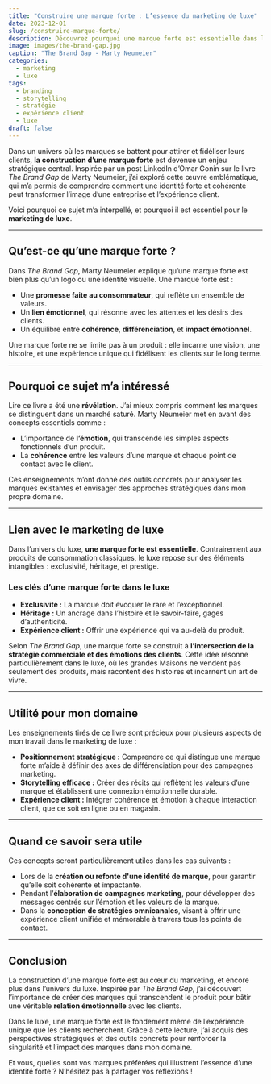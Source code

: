 ```yaml
---
title: "Construire une marque forte : L’essence du marketing de luxe"
date: 2023-12-01
slug: /construire-marque-forte/
description: Découvrez pourquoi une marque forte est essentielle dans le marketing de luxe et comment elle crée une expérience unique pour les clients.
image: images/the-brand-gap.jpg
caption: "The Brand Gap - Marty Neumeier"
categories:
  - marketing
  - luxe
tags:
  - branding
  - storytelling
  - stratégie
  - expérience client
  - luxe
draft: false
---
```


Dans un univers où les marques se battent pour attirer et fidéliser leurs clients, **la construction d’une marque forte** est devenue un enjeu stratégique central. Inspirée par un post LinkedIn d’Omar Gonin sur le livre *The Brand Gap* de Marty Neumeier, j’ai exploré cette œuvre emblématique, qui m’a permis de comprendre comment une identité forte et cohérente peut transformer l’image d’une entreprise et l’expérience client.

Voici pourquoi ce sujet m’a interpellé, et pourquoi il est essentiel pour le **marketing de luxe**.

---

## Qu’est-ce qu’une marque forte ?

Dans *The Brand Gap*, Marty Neumeier explique qu’une marque forte est bien plus qu’un logo ou une identité visuelle. Une marque forte est :

- Une **promesse faite au consommateur**, qui reflète un ensemble de valeurs.
- Un **lien émotionnel**, qui résonne avec les attentes et les désirs des clients.
- Un équilibre entre **cohérence**, **différenciation**, et **impact émotionnel**.

Une marque forte ne se limite pas à un produit : elle incarne une vision, une histoire, et une expérience unique qui fidélisent les clients sur le long terme.

---

## Pourquoi ce sujet m’a intéressé

Lire ce livre a été une **révélation**. J’ai mieux compris comment les marques se distinguent dans un marché saturé. Marty Neumeier met en avant des concepts essentiels comme :
- L’importance de **l’émotion**, qui transcende les simples aspects fonctionnels d’un produit.
- La **cohérence** entre les valeurs d’une marque et chaque point de contact avec le client.

Ces enseignements m’ont donné des outils concrets pour analyser les marques existantes et envisager des approches stratégiques dans mon propre domaine.

---

## Lien avec le marketing de luxe

Dans l’univers du luxe, **une marque forte est essentielle**. Contrairement aux produits de consommation classiques, le luxe repose sur des éléments intangibles : exclusivité, héritage, et prestige.

### Les clés d’une marque forte dans le luxe
- **Exclusivité :** La marque doit évoquer le rare et l’exceptionnel.
- **Héritage :** Un ancrage dans l’histoire et le savoir-faire, gages d’authenticité.
- **Expérience client :** Offrir une expérience qui va au-delà du produit.

Selon *The Brand Gap*, une marque forte se construit à **l’intersection de la stratégie commerciale et des émotions des clients**. Cette idée résonne particulièrement dans le luxe, où les grandes Maisons ne vendent pas seulement des produits, mais racontent des histoires et incarnent un art de vivre.

---

## Utilité pour mon domaine

Les enseignements tirés de ce livre sont précieux pour plusieurs aspects de mon travail dans le marketing de luxe :

- **Positionnement stratégique :** Comprendre ce qui distingue une marque forte m’aide à définir des axes de différenciation pour des campagnes marketing.
- **Storytelling efficace :** Créer des récits qui reflètent les valeurs d’une marque et établissent une connexion émotionnelle durable.
- **Expérience client :** Intégrer cohérence et émotion à chaque interaction client, que ce soit en ligne ou en magasin.

---

## Quand ce savoir sera utile

Ces concepts seront particulièrement utiles dans les cas suivants :
- Lors de la **création ou refonte d'une identité de marque**, pour garantir qu’elle soit cohérente et impactante.
- Pendant l’**élaboration de campagnes marketing**, pour développer des messages centrés sur l’émotion et les valeurs de la marque.
- Dans la **conception de stratégies omnicanales**, visant à offrir une expérience client unifiée et mémorable à travers tous les points de contact.

---

## Conclusion

La construction d’une marque forte est au cœur du marketing, et encore plus dans l’univers du luxe. Inspirée par *The Brand Gap*, j’ai découvert l’importance de créer des marques qui transcendent le produit pour bâtir une véritable **relation émotionnelle** avec les clients.

Dans le luxe, une marque forte est le fondement même de l’expérience unique que les clients recherchent. Grâce à cette lecture, j’ai acquis des perspectives stratégiques et des outils concrets pour renforcer la singularité et l’impact des marques dans mon domaine.

Et vous, quelles sont vos marques préférées qui illustrent l’essence d’une identité forte ? N’hésitez pas à partager vos réflexions !

